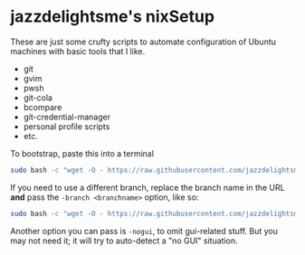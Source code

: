 # jazzdelightsme's nixSetup

These are just some crufty scripts to automate configuration of Ubuntu machines with basic tools that I like.

- git
- gvim
- pwsh
- git-cola
- bcompare
- git-credential-manager
- personal profile scripts
- etc.

To bootstrap, paste this into a terminal

```bash
sudo bash -c "wget -O - https://raw.githubusercontent.com/jazzdelightsme/nixSetup/master/setupMachine.sh | bash -s"
```

If you need to use a different branch, replace the branch name in the URL **and** pass the `-branch <branchname>` option, like so:

```bash
sudo bash -c "wget -O - https://raw.githubusercontent.com/jazzdelightsme/nixSetup/otherBranch/setupMachine.sh | bash -s - -branch otherBranch"
```

Another option you can pass is `-nogui`, to omit gui-related stuff. But you may not need it; it will try to auto-detect a "no GUI" situation.
